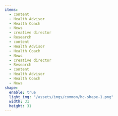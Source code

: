 ```yaml
---
items:
  - content
  - Health Advisor
  - Health Coach
  - News
  - creative director
  - Research
  - content
  - Health Advisor
  - Health Coach
  - News
  - creative director
  - Research
  - content
  - Health Advisor
  - Health Coach
  - News
shape:
  enable: true
  light_img: "/assets/imgs/common/hc-shape-1.png"
  width: 31
  height: 31
---
```

